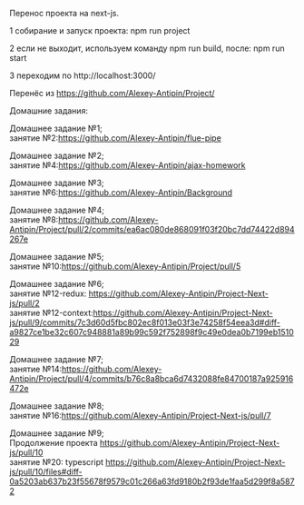 Перенос проекта на next-js.

1 собирание и запуск проекта: npm run project

2 если не выходит, используем команду 
  npm run build, после: npm run start

3 переходим по http://localhost:3000/

Перенёс из https://github.com/Alexey-Antipin/Project/

Домашние задания:

Домашнее задание №1;<br/>
занятие №2:https://github.com/Alexey-Antipin/flue-pipe

Домашнее задание №2;<br/>
занятие №4:https://github.com/Alexey-Antipin/ajax-homework

Домашнее задание №3;<br/>
занятие №6:https://github.com/Alexey-Antipin/Background

Домашнее задание №4;<br/>
занятие №8:https://github.com/Alexey-Antipin/Project/pull/2/commits/ea6ac080de868091f03f20bc7dd74422d894267e

Домашнее задание №5;<br/>
занятие №10:https://github.com/Alexey-Antipin/Project/pull/5

Домашнее задание №6;<br/>
занятие №12-redux: https://github.com/Alexey-Antipin/Project-Next-js/pull/2<br/>
занятие №12-context:https://github.com/Alexey-Antipin/Project-Next-js/pull/9/commits/7c3d60d5fbc802ec8f013e03f3e74258f54eea3d#diff-a9827ce1be32c607c948881a89b99c592f752898f9c49e0dea0b7199eb151029

Домашнее задание №7;<br/>
занятие №14:https://github.com/Alexey-Antipin/Project/pull/4/commits/b76c8a8bca6d7432088fe84700187a925916472e

Домашнее задание №8;<br/>
занятие №16:https://github.com/Alexey-Antipin/Project-Next-js/pull/7

Домашнее задание №9;<br/>
Продолжение проекта https://github.com/Alexey-Antipin/Project-Next-js/pull/10 <br/>
занятие №20: typescript https://github.com/Alexey-Antipin/Project-Next-js/pull/10/files#diff-0a5203ab637b23f55678f9579c01c266a63fd9180b2f93de1faa5d299f8a5872 <br/>
